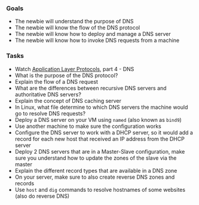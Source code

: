 
### Goals
- The newbie will understand the purpose of DNS
- The newbie will know the flow of the DNS protocol
- The newbie will know how to deploy and manage a DNS server
- The newbie will know how to invoke DNS requests from a machine

### Tasks
- Watch [Application Layer Protocols](https://www.pluralsight.com/courses/application-layer-protocols-cisco-ccna-200-125-100-105), part 4 - DNS
- What is the purpose of the DNS protocol?
- Explain the flow of a DNS request
- What are the differences between recursive DNS servers and authoritative DNS servers?
- Explain the concept of DNS caching server
- In Linux, what file determine to which DNS servers the machine would go to resolve DNS requests?
- Deploy a DNS server on your VM using `named` (also known as `bind9`)
- Use another machine to make sure the configuration works
- Configure the DNS server to work with a DHCP server, so it would add a record for each new host that received an IP address from the DHCP server
- Deploy 2 DNS servers that are in a Master-Slave configuration, make sure you understand how to update the zones of the slave via the master
- Explain the different record types that are available in a DNS zone
- On your server, make sure to also create reverse DNS zones and records
- Use `host` and `dig` commands to resolve hostnames of some websites (also do reverse DNS)